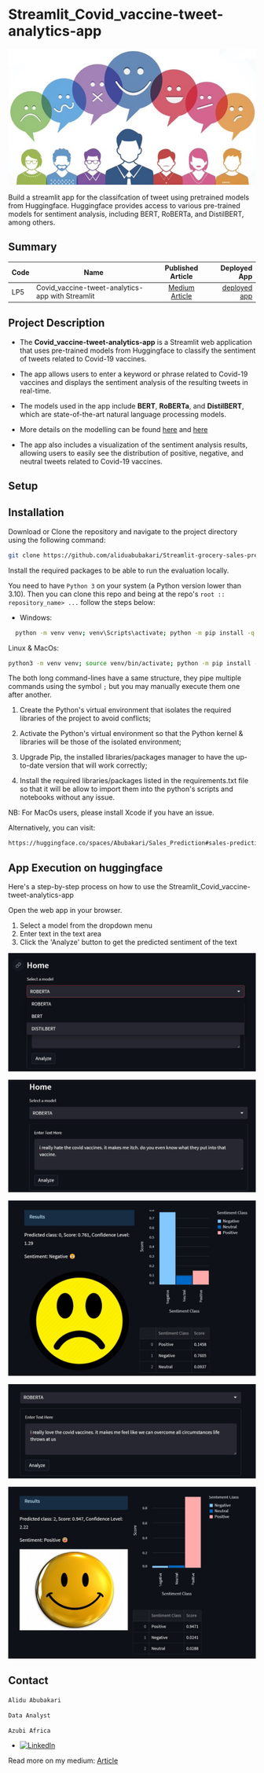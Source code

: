 # Streamlit_Covid_vaccine-tweet-analytics-app

![Alt text](/images/twitter-sentiment-analysis1.jpg)

Build a streamlit app for the classifcation of tweet using pretrained models from Huggingface. Huggingface provides access to various pre-trained models for sentiment analysis, including BERT, RoBERTa, and DistilBERT, among others.

## Summary
| Code      | Name        | Published Article |  Deployed App |
|-----------|-------------|:-------------:|------:|
| LP5 | Covid_vaccine-tweet-analytics-app with Streamlit |  [Medium Article](https://medium.com/@alidu143/building-a-streamlit-webapp-for-the-analyses-of-sentiment-towards-the-covid-vaccines-from-tweets-c5552cc88e1c) | [deployed app](https://huggingface.co/spaces/Abubakari/Covid_Vaccines_Tweet_Sentiment_Analysis) |

## Project Description
- The **Covid_vaccine-tweet-analytics-app** is a Streamlit web application that uses pre-trained models from Huggingface to classify the sentiment of tweets related to Covid-19 vaccines.

- The app allows users to enter a keyword or phrase related to Covid-19 vaccines and displays the sentiment analysis of the resulting tweets in real-time.

- The models used in the app include **BERT**, **RoBERTa**, and **DistilBERT**, which are state-of-the-art natural language processing models. 

- More details on the modelling can be found [here](https://medium.com/@alidu143/analyzing-sentiment-towards-the-covid-vaccines-using-pretrained-huggingface-models-8222d2e3610d) and [here](https://github.com/aliduabubakari/Analysing-social-media-sentiment-.git)

- The app also includes a visualization of the sentiment analysis results, allowing users to easily see the distribution of positive, negative, and neutral tweets related to Covid-19 vaccines.


## Setup

## Installation

Download or Clone the repository and navigate to the project directory using the following command:

```bash
git clone https://github.com/aliduabubakari/Streamlit-grocery-sales-prediction-app
```

Install the required packages to be able to run the evaluation locally.

You need to have `Python 3` on your system (a Python version lower than 3.10). Then you can clone this repo and being at the repo's `root :: repository_name> ...` follow the steps below:

- Windows:
```bash
  python -m venv venv; venv\Scripts\activate; python -m pip install -q --upgrade pip; python -m pip install -qr requirements.txt
```  
Linux & MacOs: 
```bash
python3 -m venv venv; source venv/bin/activate; python -m pip install -q --upgrade pip; python -m pip install -qr requirements.txt
```

The both long command-lines have a same structure, they pipe multiple commands using the symbol `;` but you may manually execute them one after another.

1. Create the Python's virtual environment that isolates the required libraries of the project to avoid conflicts;

2. Activate the Python's virtual environment so that the Python kernel & libraries will be those of the isolated environment;

3. Upgrade Pip, the installed libraries/packages manager to have the up-to-date version that will work correctly;

4. Install the required libraries/packages listed in the requirements.txt file so that it will be allow to import them into the python's scripts and notebooks without any issue.

NB: For MacOs users, please install Xcode if you have an issue.


Alternatively, you can visit:

``` bash
https://huggingface.co/spaces/Abubakari/Sales_Prediction#sales-prediction-app

```  

## App Execution on huggingface 
Here's a step-by-step process on how to use the Streamlit_Covid_vaccine-tweet-analytics-app

Open the web app in your browser.

1. Select a model from the dropdown menu
2. Enter text in the text area
3. Click the 'Analyze' button to get the predicted sentiment of the text

![Alt text](/images/1.jpg)

![Alt text](/images/3.jpg)

![Alt text](/images/2.jpg)

![Alt text](/images/4.jpg)

![Alt text](/images/5.jpg)


## Contact
`Alidu Abubakari`

`Data Analyst`

`Azubi Africa`

- [![LinkedIn](https://img.shields.io/badge/LinkedIn-%230077B5?logo=linkedin&logoColor=white)](https://www.linkedin.com/in/alidu-abubakari-2612bb57/) 

Read more on my medium: 
[Article](https://medium.com/ai-science/developing-a-streamlit-web-application-to-analyze-sentiment-towards-covid-vaccines-based-on-tweets-c5552cc88e1c) 




